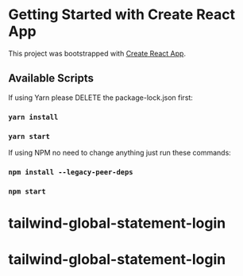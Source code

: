 # Getting Started with Create React App

This project was bootstrapped with [Create React App](https://github.com/facebook/create-react-app).

## Available Scripts

If using Yarn please DELETE the package-lock.json first:

### `yarn install`
### `yarn start`

If using NPM no need to change anything just run these commands:

### `npm install --legacy-peer-deps`
### `npm start`

# tailwind-global-statement-login
# tailwind-global-statement-login
